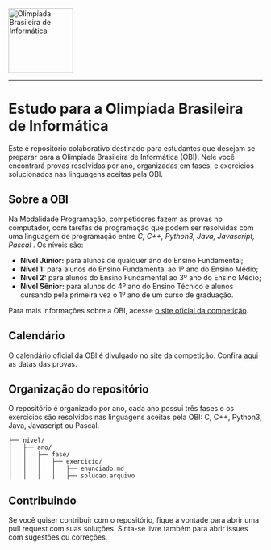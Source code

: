 <img src="https://olimpiada.ic.unicamp.br/static/extras/misc/logo-obi2023-preto.svg" height="128" alt="Olimpíada Brasileira de Informática">

---

# Estudo para a Olimpíada Brasileira de Informática

Este é repositório colaborativo destinado para estudantes que desejam se preparar para a Olimpíada Brasileira de Informática (OBI). Nele você encontrará provas resolvidas por ano, organizadas em fases, e exercícios solucionados nas linguagens aceitas pela OBI.

## Sobre a OBI

Na Modalidade Programação, competidores fazem as provas no computador, com tarefas de programação que podem ser resolvidas com uma linguagem de programação entre *C, C++, Python3, Java, Javascript, Pascal* . Os níveis são:

* **Nível Júnior:** para alunos de qualquer ano do Ensino Fundamental;
* **Nível 1:** para alunos do Ensino Fundamental ao 1º ano do Ensino Médio;
* **Nível 2:** para alunos do Ensino Fundamental ao 3º ano do Ensino Médio;
* **Nível Sênior:** para alunos do 4º ano do Ensino Técnico e alunos cursando pela primeira vez o 1º ano de um curso de graduação.


Para mais informações sobre a OBI, acesse [o site oficial da competição](https://olimpiada.ic.unicamp.br/).

## Calendário

O calendário oficial da OBI é divulgado no site da competição. Confira [aqui](https://olimpiada.ic.unicamp.br/calendario/) as datas das provas.

## Organização do repositório

O repositório é organizado por ano, cada ano possui três fases e os exercícios são resolvidos nas linguagens aceitas pela OBI: C, C++, Python3, Java, Javascript ou Pascal.

```
├── nivel/
│   ├── ano/
│   │   ├── fase/
│   │   │   ├── exercicio/
│   │   │   │   ├── enunciado.md
│   │   │   │   ├── solucao.arquivo
```

## Contribuindo

Se você quiser contribuir com o repositório, fique à vontade para abrir uma pull request com suas soluções. Sinta-se livre também para abrir issues com sugestões ou correções.

